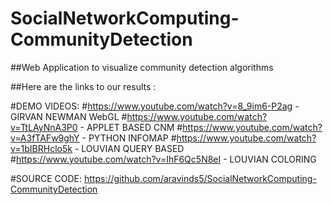 # SocialNetworkComputing-CommunityDetection
##Web Application to visualize community detection algorithms

##Here are the links to our results :

#DEMO VIDEOS:
#https://www.youtube.com/watch?v=8_9im6-P2ag      -   GIRVAN NEWMAN WebGL
#https://www.youtube.com/watch?v=TtLAyNnA3P0       -   APPLET BASED CNM
#https://www.youtube.com/watch?v=A3fTAFw9ghY       -   PYTHON INFOMAP
#https://www.youtube.com/watch?v=1bIBRHclo5k       -   LOUVIAN QUERY BASED
#https://www.youtube.com/watch?v=IhF6Qc5N8eI       -   LOUVIAN COLORING 


#SOURCE CODE:
https://github.com/aravinds5/SocialNetworkComputing-CommunityDetection
